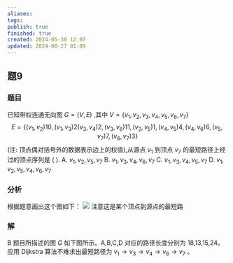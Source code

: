 ```yaml
---
aliases: 
tags: 
publish: true
finished: true
created: 2024-05-30 12:07
updated: 2024-08-27 01:09
---
```

## 题9
### 题目
已知带权连通无向图 $G = ( {V,E})$ ,其中 $V = \{  {{v}_{1},{v}_{2},{v}_{3},{v}_{4},{v}_{5},{v}_{6},{v}_{7}}\}$
$$E =\{  {( {{v}_{1},{v}_{2}}) {10},( {{v}_{1},{v}_{3}}) 2( {{v}_{3},{v}_{4}}) 2,( {{v}_{3},{v}_{6}}) {11},( {{v}_{2},{v}_{5}}) 1,( {{v}_{4},{v}_{5}}) 4,( {{v}_{4},{v}_{6}}) 6,( {{v}_{5},{v}_{7}}) 7,( {{v}_{6},{v}_{7}}) 3}\}$$ 
(注: 顶点偶对括号外的数据表示边上的权值),从源点 ${v}_{1}$ 到顶点 ${v}_{7}$ 的最短路径上经过的顶点序列是 ( ).
A. ${v}_{1},{v}_{2},{v}_{5},{v}_{7}$
B. ${v}_{1},{v}_{3},{v}_{4},{v}_{6},{v}_{7}$
C. ${v}_{1},{v}_{3},{v}_{4},{v}_{5},{v}_{7}$
D. ${v}_{1},{v}_{2},{v}_{5},{v}_{4},{v}_{6},{v}_{7}$
### 分析
根据题意画出这个图如下：
![](https://img.hwenyi.tech/202409081750014.webp)
注意这是某个顶点到源点的最短路
### 解
B
题目所描述的图 $G$ 如下图所示。A,B,C,D 对应的路径长度分别为 18,13,15,24。
应用 Dijkstra 算法不难求出最短路径为 ${v}_{1} \rightarrow  {v}_{3} \rightarrow  {v}_{4} \rightarrow  {v}_{6} \rightarrow  {v}_{7}$ 。